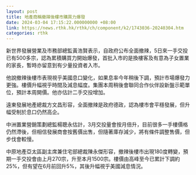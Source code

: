 ```yaml
---
layout: post
title: 地產商稱撤辣後樓市購買力爆發
date: 2024-03-04 17:15:22.000000000 +08:00
link: https://news.rthk.hk/rthk/ch/component/k2/1743036-20240304.htm
categories: rthk
---
```


新世界發展營業及市務部總監黃浩賢表示，自政府公布全面撤辣，5日來一手交投已有500多宗，認為累積購買力開始爆發，首批入市的是換樓客及有意為子女置業的家長，暫時亦留意到有少量投資者入市。

他說撤辣後樓市表現視乎美國息口變化，如果息率今年稍後下調，預計市場爆發力更強。樓價升幅視乎時間及減息幅度。集團本周稍後會聯同合作伙伴設新盤示範單位，預計本周開價。他亦估計二手交投增加。

遠東發展地產總裁方文昌形容，全面撤辣是政府德政，認為樓市會平穩發展，但升幅受制於息口仍然高企。

中洲置業營銷策劃總監楊聰永估計，3月交投量會按月倍升，目前很多一手樓價格仍然滯後，但相信發展商會按舊價出售，但隨著庫存減少，將有條件調整售價，但步伐會較慢。

中原地產亞太區副主席兼住宅部總裁陳永傑形容，撤辣後樓市出現180度轉變，預期一手交投會由上月270宗，升至本月1500宗。樓價由高峰至今已累計下調約25%，但有望在6月前回升5%，其後升幅視乎美國減息情況。

